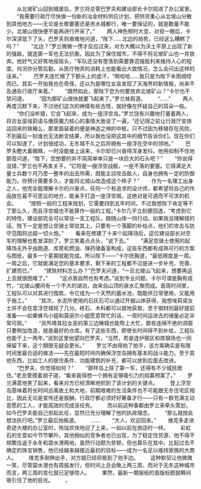 　　从北坡矿山回到城堡后，罗兰将总管巴罗夫和建设部长卡尔招进了办公室里。
　　“我需要行政厅尽快做一份新的冶金材料供应计划，把供货重心从北坡山分散到其他地方——无论是长歌要塞还是赤水城都行，唯一要保证的，就是数量不能少。北坡山很快便不能再进行开采了。”
　　两人神色顿时大变，对视一眼后，卡尔深深低下了头，巴罗夫则艰难地问道，“陛下……北边的局势，已经这么糟糕了吗？”
　　“北边？”罗兰微微一愣才反应过来，对方大概以为沃土平原上出现了新的强敌，就连第一军也无法抗衡。因此为了保住城市，不得不将北坡矿山也一并放弃。他好气又好笑地摇摇头，“军队还没有堕落到需要靠谎报胜利来维持人心的程度。何况你分管后勤，从医疗物资的消耗上也能看出大致情况，怎么会问出这样的话来。”
　　巴罗夫连忙擦了下额头上的虚汗，“啊哈哈……我只是为陛下未雨绸缪而已。其实一开始我也在奇怪，还以为是哪位女巫发现了天海界的新情报，尚来不及通告行政厅来着。”
　　“既然如此，那陛下您为何要放弃北坡矿山？”卡尔也不禁问道。
　　“因为那矿山很快就要飞起来了。”罗兰耸肩道。
　　“……”
　　两人再度沉默下来，不过他们这次的神情有些古怪，就好像在怀疑自己的耳朵一般。
　　“你们没听错，它会飞起来，成为一座浮空岛。”罗兰饶有兴趣地打量着两人，将古女巫埃莉诺与缴获魔力核心的事情大致说了一遍，“还记得之前让行政厅安排运回来的铁箱么，那里面装着的便是神造之神的中枢。只不过因为移植存在风险，不到最后一刻谁也无法断言结果，所以我也没把这其中的细节告诉你们。现在你们可以知道了，计划很成功，无冬城不久之后将拥有一座浮在空中的领地。”
　　巴罗夫瞪大着眼睛，一时没能接上话来，卡尔却已兴奋得浑身发抖。他用抑制不住地颤音问道，“陛下，您想要的并不简简单单只是一块巨大的石头吧？”
　　“你说得没错，”罗兰也不再卖关子，“它将是一艘浮空战舰，一座不落的要塞。它得满足大量士兵数个月乃至一整年的出击所需，既能主动攻击敌人，自身也拥有一定的防御能力。你预计需要多久，才能将北坡山改造成这个样子？”
　　作为一名理工出身之人，他完全能理解卡尔的兴奋点，任何一个有追求的设计师，都希望将自己的作品放在最不可思议的地方，能亲手打造一座浮空城，这绝对是可遇而不可求的机会。
　　“按照一般的工程来规划，它需要四到五年时间，不过我想陛下肯定等不了那么久，而且浮空城也不能算作一般的工程。”卡尔几乎立刻便回道，“考虑到它的特性，建设部完全可以常驻一支工程队，跟随山体一同行动。如果我没理解错的话，陛下一定是想让空骑士常驻其上，只要有一个落脚的补给点，他们的攻击与防守范围将远超一切火炮。”
　　看来在修建了十来个起降场后，这位建设部长对空军的理解也愈发深刻了，罗兰笑着点点头，“说下去。”
　　“满足空骑士使用的起降场无外乎由跑道、库房和燃油、弹药储备室构成，这些东西都有成熟可行的方案与图纸，最多一个星期就能完成。所以陛下——”卡尔抚胸道，“最低限度是一周。一周之后，它就能满足您的基本要求，剩下来的工程都不过是进一步补充、完善、扩建而已。”
　　“建筑材料怎么办？”巴罗夫问道，“一旦北坡山飞起来，想要再运上去就很困难了。”
　　“这点我自然也有考虑。”说到专业问题，卡尔可谓是胸有成竹，“北坡山腰间有一个不大的湖泊，由来自山顶的泉水汇聚而成。首周时间里，工程队可以对其进行围筑，令它成为一个天然的蓄水池，既能供日常使用，又能用于施工。”
　　“其次，水泥所使用的石灰石可以通过开掘山体获得，我想埃莉诺女士并不会在意浮空城轻了几分。砖石、木料都可以就地获取，至于钢材则最好提前准备——如果蜂鸟小姐和莫丽尔小姐愿意帮忙的话，一周时间运进去的储量必定非常可观。”
　　“另外塔其拉女巫的第三边陲城也能帮上大忙，那些连绵不绝的洞窟只要稍加改造，就是最好的仓库。有了这些东西，即使长时间得不到补给，工程队也能干上一两年。”说到这里他望向巴罗夫，“当然，若是连炉窑区和炼钢场也一同保留下来，这个期限无疑会更长。”
　　罗兰不由得拍了拍手，该方案确实是有限时间里最合适的做法——先在最短时间内确保浮空岛拥有基本的战斗能力，至于其他东西，比如工人的居住条件、功能建筑的补充，都可以放到后面去改进。
　　“巴罗夫，你觉得如何？”
　　“那样岛上除了第一军，还得有不少城民居住。”老总管摸着胡子道，“看来我得想一个拥有足够吸引力的招募预案了。”
　　罗兰满意地笑了起来，看来对方已经清晰地抓到了该计划的关键点。
　　登上浮空岛意味着将长时间远离故土和大地，前期艰难的生活条件也不可能跟无冬住宅区相比，因此无论是宣传还是报酬，行政厅都必须好好筹备才行——只有一群充满主动意愿的工人，才能高效的完成该任务。
　　而以前这种事都由罗兰来牵头策划，如今巴罗夫能自己担起此任，显然已充分理解了他的执政理念。
　　“那么就按此想法执行吧。”罗兰最后拍板道。
　　……
　　“大人，欢迎回来。”
　　维克多走进奇迹大楼的办公室时，玲珑欢快地迎了上来，一如以前在旅店时一样。
　　彩虹石的生意如今节节攀升，其他相似的竞争者也已出现，为了稳定住货源，他不得不频繁往返于永冬和碧水港两地，虽然行动颇为劳顿，但也算乐在其中。比起过去不确定的珠宝销售，他已经越来越接近最初的目标——成为一名足以维持家族的大商人。
　　维克多刚伸出手，对方就已经将抵到了他手边。
　　这种默契让他微微一笑，尽管碧水港也有周报发行，但时间上总会晚上两三周，而对于无冬这种城市而言，两三周的变化就已足够惊人。
　　果然，最新一期报纸的首版标题就瞬间吸引住了他的目光。
　　。